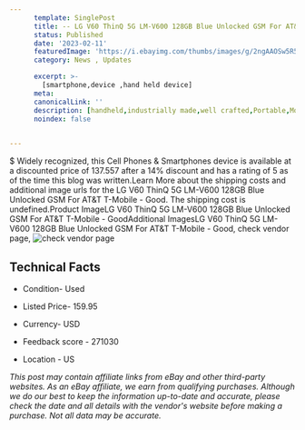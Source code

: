 ```yaml
---
      template: SinglePost
      title: -- LG V60 ThinQ 5G LM-V600 128GB Blue Unlocked GSM For AT&T T-Mobile - Good
      status: Published
      date: '2023-02-11'
      featuredImage: 'https://i.ebayimg.com/thumbs/images/g/2ngAAOSw5R5juy1o/s-l225.jpg'
      category: News , Updates

      excerpt: >-
        [smartphone,device ,hand held device]
      meta:
      canonicalLink: ''
      description: [handheld,industrially made,well crafted,Portable,Mobile,Compact,Convenient,Lightweight,Maneuverable,Man-portable,Miniature,Carriable,Hand-held,Light,Holdable,Transportable,Mobile device,Pocket-sized,On-the-go,Wireless,Cordless,Compact size,Convenient size, smartphone,device ,hand held device]
      noindex: false

        
---
```

$
    Widely recognized, this Cell Phones & Smartphones device is available at a discounted price of 137.557 after a 14% discount and has a rating of 5 as of the time this blog was written.Learn More about the shipping costs and additional image urls for the LG V60 ThinQ 5G LM-V600 128GB Blue Unlocked GSM For AT&T T-Mobile - Good. The shipping cost is undefined.Product ImageLG V60 ThinQ 5G LM-V600 128GB Blue Unlocked GSM For AT&T T-Mobile - GoodAdditional ImagesLG V60 ThinQ 5G LM-V600 128GB Blue Unlocked GSM For AT&T T-Mobile - Good, check vendor page, ![check vendor page]()
    
    

 ## Technical Facts 



     
      

 - Condition- Used 


      

 - Listed Price- 159.95 


      

 - Currency- USD 


      

 - Feedback score - 271030 


      

 - Location - US 


      
      

 *_This post may contain affiliate links from eBay and other third-party websites. As an eBay affiliate, we earn from qualifying purchases. Although we do our best to keep the information up-to-date and accurate, please check the date and all details with the vendor's website before making a purchase. Not all data may be accurate._*



    
    
    
    
    